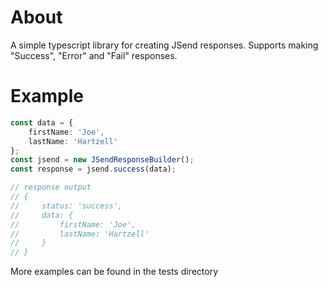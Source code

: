 # About

A simple typescript library for creating JSend responses. Supports making "Success", "Error" and "Fail" responses. 

# Example 
```ts
const data = {
    firstName: 'Joe',
    lastName: 'Hartzell'
};
const jsend = new JSendResponseBuilder();
const response = jsend.success(data);

// response output
// {
//     status: 'success',
//     data: {
//         firstName: 'Joe',
//         lastName: 'Hartzell'
//     }
// }
```

More examples can be found in the tests directory